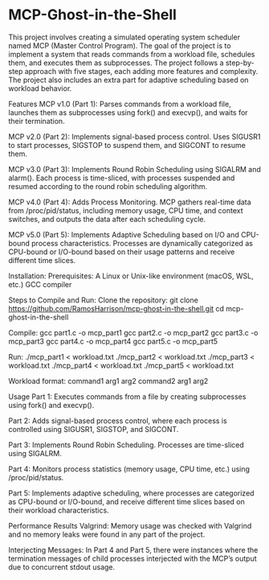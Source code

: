 # MCP-Ghost-in-the-Shell
This project involves creating a simulated operating system scheduler named MCP (Master Control Program). The goal of the project is to implement a system that reads commands from a workload file, schedules them, and executes them as subprocesses. The project follows a step-by-step approach with five stages, each adding more features and complexity. The project also includes an extra part for adaptive scheduling based on workload behavior.

Features
MCP v1.0 (Part 1): Parses commands from a workload file, launches them as subprocesses using fork() and execvp(), and waits for their termination.

MCP v2.0 (Part 2): Implements signal-based process control. Uses SIGUSR1 to start processes, SIGSTOP to suspend them, and SIGCONT to resume them.

MCP v3.0 (Part 3): Implements Round Robin Scheduling using SIGALRM and alarm(). Each process is time-sliced, with processes suspended and resumed according to the round robin scheduling algorithm.

MCP v4.0 (Part 4): Adds Process Monitoring. MCP gathers real-time data from /proc/pid/status, including memory usage, CPU time, and context switches, and outputs the data after each scheduling cycle.

MCP v5.0 (Part 5): Implements Adaptive Scheduling based on I/O and CPU-bound process characteristics. Processes are dynamically categorized as CPU-bound or I/O-bound based on their usage patterns and receive different time slices.

Installation:
Prerequisites:
A Linux or Unix-like environment (macOS, WSL, etc.)
GCC compiler

Steps to Compile and Run:
Clone the repository:
git clone https://github.com/RamosHarrison/mcp-ghost-in-the-shell.git
cd mcp-ghost-in-the-shell

Compile:
gcc part1.c -o mcp_part1
gcc part2.c -o mcp_part2
gcc part3.c -o mcp_part3
gcc part4.c -o mcp_part4
gcc part5.c -o mcp_part5

Run:
./mcp_part1 < workload.txt
./mcp_part2 < workload.txt
./mcp_part3 < workload.txt
./mcp_part4 < workload.txt
./mcp_part5 < workload.txt

Workload format:
command1 arg1 arg2
command2 arg1 arg2

Usage
Part 1: Executes commands from a file by creating subprocesses using fork() and execvp().

Part 2: Adds signal-based process control, where each process is controlled using SIGUSR1, SIGSTOP, and SIGCONT.

Part 3: Implements Round Robin Scheduling. Processes are time-sliced using SIGALRM.

Part 4: Monitors process statistics (memory usage, CPU time, etc.) using /proc/pid/status.

Part 5: Implements adaptive scheduling, where processes are categorized as CPU-bound or I/O-bound, and receive different time slices based on their workload characteristics.

Performance Results
Valgrind: Memory usage was checked with Valgrind and no memory leaks were found in any part of the project.

Interjecting Messages: In Part 4 and Part 5, there were instances where the termination messages of child processes interjected with the MCP’s output due to concurrent stdout usage.

